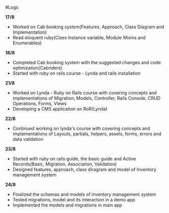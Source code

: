 #Logs

**17/8**
* Worked on Cab booking system(Features, Approach, Class Diagram and Implementation)
* Read eloquent ruby(Class Instance variable, Module Mixins and Enumerables)

**18/8**
* Completed Cab booking system with the suggested changes and code optimization(Cabriders)
* Started with ruby on rails course - Lynda and rails installation

**21/8**
* Worked on Lynda - Ruby on Rails course with covering concepts and implementations of Migration, Models, Controller, Rails Console, CRUD Operations, Forms, Views
* Developing a CMS application on RoR(Lynda)

**22/8**
* Continued working on lynda's course with covering concepts and implementations of Layouts, partials, helpers, assets, forms, errors and data validation

**23/8**
* Started with ruby on rails guide, the basic guide and Active Records(Basic, Migration, Association, Validation)
* Designed features, approach, class diragram and model of Inventory management system

**24/8**
* Finalized the schemas and models of inventory management system
* Tested migrations, model and its interaction in a demo app
* Implemented the models and migrations in main app
